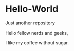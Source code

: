 # Hello-World
Just another repository 

Hello fellow nerds and geeks,

I like my coffee without sugar. 
